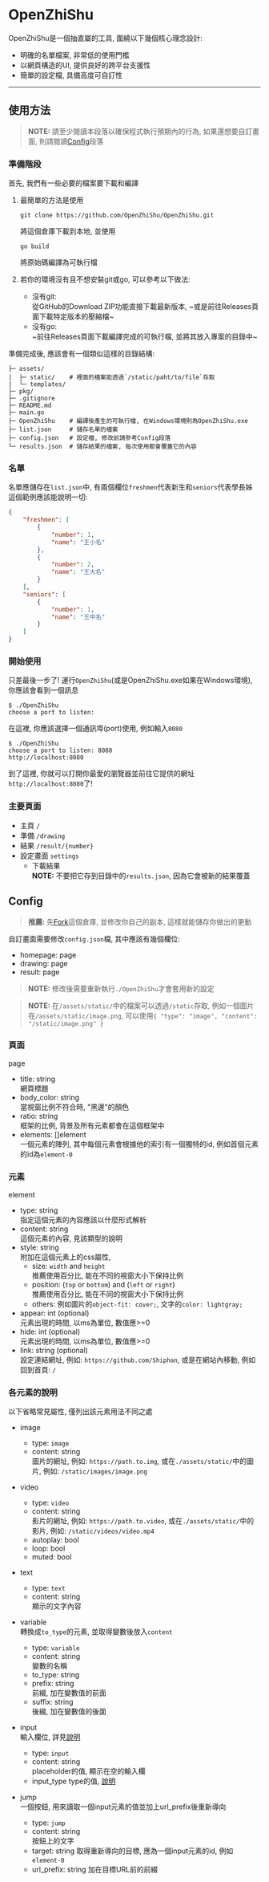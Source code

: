 # OpenZhiShu

OpenZhiShu是一個抽直屬的工具, 圍繞以下幾個核心理念設計:
- 明確的名單檔案, 非常低的使用門檻
- 以網頁構造的UI, 提供良好的跨平台支援性
- 簡單的設定檔, 具備高度可自訂性

---

## 使用方法

> **NOTE:** 請至少閱讀本段落以確保程式執行預期內的行為, 如果還想要自訂畫面, 則請閱讀[Config](#config)段落  

### 準備階段

首先, 我們有一些必要的檔案要下載和編譯
1. 最簡單的方法是使用
    ```
    git clone https://github.com/OpenZhiShu/OpenZhiShu.git
    ```
    將這個倉庫下載到本地, 並使用
    ```
    go build
    ```
    將原始碼編譯為可執行檔

2. 若你的環境沒有且不想安裝git或go, 可以參考以下做法:
    - 沒有git:  
        從GitHub的Download ZIP功能直接下載最新版本, ~或是前往Releases頁面下載特定版本的壓縮檔~
    - 沒有go:  
        ~前往Releases頁面下載編譯完成的可執行檔, 並將其放入專案的目錄中~

準備完成後, 應該會有一個類似這樣的目錄結構:
```
├─ assets/
|  ├─ static/    # 裡面的檔案能透過`/static/paht/to/file`存取
|  └─ templates/
├─ pkg/
├─ .gitignore
├─ README.md
├─ main.go
├─ OpenZhiShu    # 編譯後產生的可執行檔, 在Windows環境則為OpenZhiShu.exe
├─ list.json     # 儲存名單的檔案
├─ config.json   # 設定檔, 修改前請參考Config段落
└─ results.json  # 儲存結果的檔案, 每次使用都會覆蓋它的內容
```

### 名單

名單應儲存在`list.json`中, 有兩個欄位`freshmen`代表新生和`seniors`代表學長姊  
這個範例應該能說明一切:

```json
{
    "freshmen": [
        {
            "number": 1,
            "name": "王小名"
        },
        {
            "number": 2,
            "name": "王大名"
        }
    ],
    "seniors": [
        {
            "number": 1,
            "name": "王中名"
        }
    ]
}
```

### 開始使用

只差最後一步了! 運行`OpenZhiShu`(或是OpenZhiShu.exe如果在Windows環境), 你應該會看到一個訊息
```
$ ./OpenZhiShu
choose a port to listen: 
```
在這裡, 你應該選擇一個通訊埠(port)使用, 例如輸入`8080`
```
$ ./OpenZhiShu
choose a port to listen: 8080
http://localhost:8080
```
到了這裡, 你就可以打開你最愛的瀏覽器並前往它提供的網址`http://localhost:8080`了!

### 主要頁面

- 主頁 `/`
- 準備 `/drawing`
- 結果 `/result/{number}`
- 設定畫面 `settings`
    - 下載結果  
      **NOTE:** 不要把它存到目錄中的`results.json`, 因為它會被新的結果覆蓋

## Config

> **推薦:** 先[Fork](https://github.com/OpenZhiShu/OpenZhiShu/fork)這個倉庫, 並修改你自己的副本, 這樣就能儲存你做出的更動

自訂畫面需要修改`config.json`檔, 其中應該有幾個欄位:
- homepage: page
- drawing: page
- result: page

> **NOTE:** 修改後需要重新執行`./OpenZhiShu`才會套用新的設定

> **NOTE:** 在`/assets/static/`中的檔案可以透過`/static`存取, 例如一個圖片在`/assets/static/image.png`, 可以使用`{ "type": "image", "content": "/static/image.png" }`

### 頁面

page

- title: string  
    網頁標題
- body_color: string  
    當視窗比例不符合時, "黑邊"的顏色
- ratio: string  
    框架的比例, 背景及所有元素都會在這個框架中
- elements: []element  
    一個元素的陣列, 其中每個元素會根據他的索引有一個獨特的id, 例如首個元素的id為`element-0`

### 元素

element

- type: string  
    指定這個元素的內容應該以什麼形式解析
- content: string  
    這個元素的內容, 見該類型的說明
- style: string  
    附加在這個元素上的css屬性, 
    - size: `width` and `height`  
        推薦使用百分比, 能在不同的視窗大小下保持比例
    - position: (`top` or `bottom`) and (`left` or `right`)  
        推薦使用百分比, 能在不同的視窗大小下保持比例
    - others: 例如圖片的`object-fit: cover;`, 文字的`color: lightgray;`
- appear: int (optional)  
    元素出現的時間, 以ms為單位, 數值應>=0
- hide: int (optional)  
    元素出現的時間, 以ms為單位, 數值應>=0
- link: string (optional)  
    設定連結網址, 例如: `https://github.com/Shiphan`, 或是在網站內移動, 例如回到首頁: `/`

### 各元素的說明

以下省略常見屬性, 僅列出該元素用法不同之處

- image
    - type: `image`
    - content: string  
        圖片的網址, 例如: `https://path.to.img`, 或在`./assets/static/`中的圖片, 例如: `/static/images/image.png`
- video
    - type: `video`
    - content: string  
        影片的網址, 例如: `https://path.to.video`, 或在`./assets/static/`中的影片, 例如: `/static/videos/video.mp4`
    - autoplay: bool
    - loop: bool
    - muted: bool
- text
    - type: `text`
    - content: string  
        顯示的文字內容
- variable  
    轉換成`to_type`的元素, 並取得變數後放入`content`
    - type: `variable`
    - content: string  
        變數的名稱
    - to_type: string
    - prefix: string  
        前綴, 加在變數值的前面
    - suffix: string  
        後綴, 加在變數值的後面

- input  
    輸入欄位, 詳見[說明](https://developer.mozilla.org/en-US/docs/Web/HTML/Element/input)
    - type: `input`
    - content: string  
        placeholder的值, 顯示在空的輸入欄
    - input_type
        type的值, [說明](https://developer.mozilla.org/en-US/docs/Web/HTML/Element/input#input_types)

- jump  
    一個按鈕, 用來讀取一個input元素的值並加上url_prefix後重新導向
    - type: `jump`
    - content: string  
        按鈕上的文字
    - target: string
        取得重新導向的目標, 應為一個input元素的id, 例如`element-0`
    - url_prefix: string
        加在目標URL前的前綴
